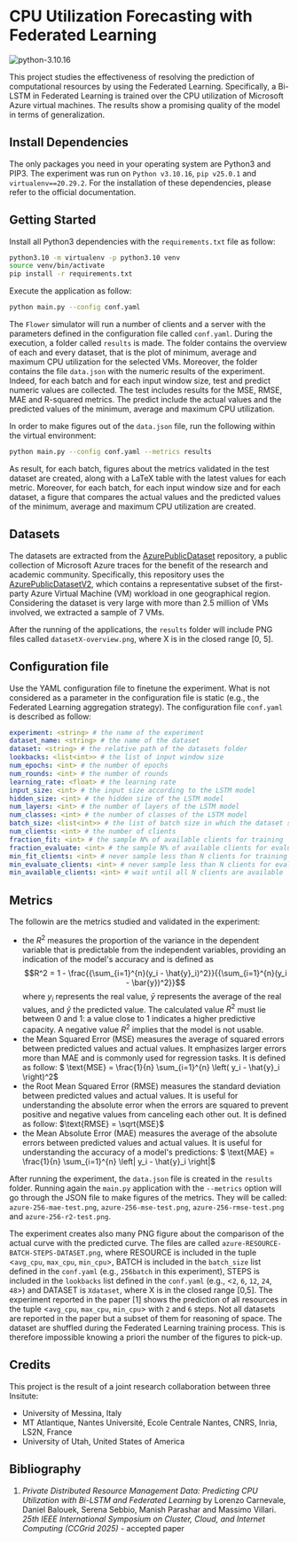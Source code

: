 # CPU Utilization Forecasting with Federated Learning
![python-3.10.16](https://img.shields.io/badge/python-3.10.16-blue)

This project studies the effectiveness of resolving the prediction of computational resources by using the Federated Learning. Specifically, a Bi-LSTM in Federated Learning is trained over the CPU utilization of Microsoft Azure virtual machines. The results show a promising quality of the model in terms of generalization.

## Install Dependencies
The only packages you need in your operating system are Python3 and PIP3. The experiment was run on `Python v3.10.16`, `pip v25.0.1` and `virtualenv==20.29.2`. For the installation of these dependencies, please refer to the official documentation.

## Getting Started
Install all Python3 dependencies with the `requirements.txt` file as follow:
```bash
python3.10 -m virtualenv -p python3.10 venv
source venv/bin/activate
pip install -r requirements.txt
```

Execute the application as follow:
```bash
python main.py --config conf.yaml
```

The `Flower` simulator will run a number of clients and a server with the parameters defined in the configuration file called `conf.yaml`. During the execution, a folder called `results` is made. The folder contains the overview of each and every dataset, that is the plot of minimum, average and maximum CPU utilization for the selected VMs. Moreover, the folder contains the file `data.json` with the numeric results of the experiment. Indeed, for each batch and for each input window size, test and predict numeric values are collected. The test includes results for the MSE, RMSE, MAE and R-squared metrics. The predict include the actual values and the predicted values of the minimum, average and maximum CPU utilization.

In order to make figures out of the `data.json` file, run the following within the virtual environment:
```bash
python main.py --config conf.yaml --metrics results
```

As result, for each batch, figures about the metrics validated in the test dataset are created, along with a LaTeX table with the latest values for each metric. Moreover, for each batch, for each input window size and for each dataset, a figure that compares the actual values and the predicted values of the minimum, average and maximum CPU utilization are created.

## Datasets
The datasets are extracted from the [AzurePublicDataset](https://github.com/Azure/AzurePublicDataset) repository, a public collection of Microsoft Azure traces for the benefit of the research and academic community. Specifically, this repository uses the [AzurePublicDatasetV2](https://github.com/Azure/AzurePublicDataset/blob/master/AzurePublicDatasetV2.md), which contains a representative subset of the first-party Azure Virtual Machine (VM) workload in one geographical region. Considering the dataset is very large with more than 2.5 million of VMs involved, we extracted a sample of 7 VMs.

After the running of the applications, the `results` folder will include PNG files called `datasetX-overview.png`, where X is in the closed range [0, 5].

## Configuration file
Use the YAML configuration file to finetune the experiment. What is not considered as a parameter in the configuration file is static (e.g., the Federated Learning aggregation strategy). The configuration file `conf.yaml` is described as follow:
```yaml
experiment: <string> # the name of the experiment
dataset_name: <string> # the name of the dataset
dataset: <string> # the relative path of the datasets folder
lookbacks: <list<int>> # the list of input window size
num_epochs: <int> # the number of epochs
num_rounds: <int> # the number of rounds
learning_rate: <float> # the learning rate
input_size: <int> # the input size according to the LSTM model
hidden_size: <int> # the hidden size of the LSTM model
num_layers: <int> # the number of layers of the LSTM model
num_classes: <int> # the number of classes of the LSTM model
batch_size: <list<int>> # the list of batch size in which the dataset should be splitted
num_clients: <int> # the number of clients
fraction_fit: <int> # the sample N% of available clients for training
fraction_evaluate: <int> # the sample N% of available clients for evaluation
min_fit_clients: <int> # never sample less than N clients for training
min_evaluate_clients: <int> # never sample less than N clients for evaluation
min_available_clients: <int> # wait until all N clients are available
```

## Metrics
The followin are the metrics studied and validated in the experiment:
- the $R^2$ measures the proportion of the variance in the dependent variable that is predictable from the independent variables, providing an indication of the model's accuracy and is defined as $$R^2 = 1 - \frac{{\sum_{i=1}^{n}(y_i - \hat{y}_i)^2}}{{\sum_{i=1}^{n}(y_i - \bar{y})^2}}$$ where $y_i$ represents the real value, $\bar{y}$ represents the average of the real values, and $\hat{y}$ the predicted value. The calculated value $R^2$ must lie between 0 and 1: a value close to 1 indicates a higher predictive capacity. A negative value $R^2$ implies that the model is not usable.
- the Mean Squared Error (MSE) measures the average of squared errors between predicted values and actual values. It emphasizes larger errors more than MAE and is commonly used for regression tasks. It is defined as follow: $ \text{MSE} = \frac{1}{n} \sum_{i=1}^{n} \left( y_i - \hat{y}_i \right)^2$
- the Root Mean Squared Error (RMSE) measures the standard deviation between predicted values and actual values. It is useful for understanding the absolute error when the errors are squared to prevent positive and negative values from canceling each other out. It is defined as follow: $\text{RMSE} = \sqrt{MSE}$
- the Mean Absolute Error (MAE) measures the average of the absolute errors between predicted values and actual values. It is useful for understanding the accuracy of a model's predictions: $ \text{MAE} = \frac{1}{n} \sum_{i=1}^{n} \left| y_i - \hat{y}_i \right|$

After running the experiment, the `data.json` file is created in the `results` folder. Running again the `main.py` application with the `--metrics` option will go through the JSON file to make figures of the metrics. They will be called: `azure-256-mae-test.png`, `azure-256-mse-test.png`, `azure-256-rmse-test.png` and `azure-256-r2-test.png`.

The experiment creates also many PNG figure about the comparison of the actual curve with the predicted curve. The files are called `azure-RESOURCE-BATCH-STEPS-DATASET.png`, where RESOURCE is included in the tuple <`avg_cpu`, `max_cpu`, `min_cpu`>, BATCH is included in the `batch_size` list defined in the `conf.yaml` (e.g., `256batch` in this experiment), STEPS is included in the `lookbacks` list defined in the `conf.yaml` (e.g., <`2`, `6`, `12`, `24`, `48`>) and DATASET is `Xdataset`, where X is in the closed range [0,5]. The experiment reported in the paper [1] shows the prediction of all resources in the tuple <`avg_cpu`, `max_cpu`, `min_cpu`> with `2` and `6` steps. Not all datasets are reported in the paper but a subset of them for reasoning of space. The dataset are shuffled during the Federated Learning training process. This is therefore impossible knowing a priori the number of the figures to pick-up.

## Credits
This project is the result of a joint research collaboration between three Insitute:
- University of Messina, Italy
- MT Atlantique, Nantes Université, Ecole Centrale Nantes, CNRS, Inria, LS2N, France
- University of Utah, United States of America

## Bibliography

1. <i>Private Distributed Resource Management Data: Predicting CPU Utilization with Bi-LSTM and Federated Learning</i> by Lorenzo Carnevale, Daniel Balouek, Serena Sebbio, Manish Parashar and Massimo Villari. <i>25th IEEE International Symposium on Cluster, Cloud, and Internet Computing (CCGrid 2025)</i> - accepted paper
